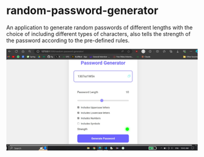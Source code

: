 # random-password-generator
An application to generate random passwords of different lengths with the choice of including different types of characters, also tells the strength of the password according to the pre-defined rules.

![alt text](<pass gen.jpg>)
